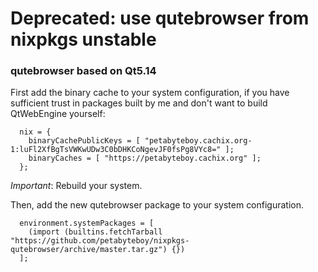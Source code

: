 # Deprecated: use qutebrowser from nixpkgs unstable

### qutebrowser based on Qt5.14

First add the binary cache to your system configuration, if you have sufficient trust in packages built by me and don't want to build QtWebEngine yourself:

```
  nix = {
    binaryCachePublicKeys = [ "petabyteboy.cachix.org-1:luFl2XfBgTsVWKwUDw3C0bDHKCoNgevJF0fsPg8VYc8=" ];
    binaryCaches = [ "https://petabyteboy.cachix.org" ];
  };
```

*Important*: Rebuild your system.

Then, add the new qutebrowser package to your system configuration.

```
  environment.systemPackages = [
    (import (builtins.fetchTarball "https://github.com/petabyteboy/nixpkgs-qutebrowser/archive/master.tar.gz") {})
  ];
```
